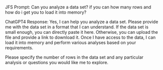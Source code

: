 JFS Prompt:
Can you analyze a data set?  if you can how many rows and how do i get you to load it into memory?

ChatGPT4 Response:
Yes, I can help you analyze a data set. Please provide me with the data set in a format that I can understand. If the data set is small enough, you can directly paste it here. Otherwise, you can upload the file and provide a link to download it. Once I have access to the data, I can load it into memory and perform various analyses based on your requirements.

Please specify the number of rows in the data set and any particular analysis or questions you would like me to explore.